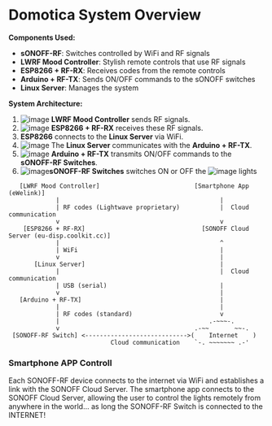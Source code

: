 # Domotica System Overview

**Components Used:**

- **sONOFF-RF**: Switches controlled by WiFi and RF signals
- **LWRF Mood Controller**: Stylish remote controls that use RF signals
- **ESP8266 + RF-RX**: Receives codes from the remote controls
- **Arduino + RF-TX**: Sends ON/OFF commands to the sONOFF switches
- **Linux Server**: Manages the system

**System Architecture:**

1. ![image](https://github.com/user-attachments/assets/61b4dce5-5deb-4a12-9c55-6c51129e3704)
**LWRF Mood Controller** sends RF signals.
2. ![image](https://github.com/user-attachments/assets/662b5011-f7e4-48c5-a2b8-b61e419d7f73)
**ESP8266 + RF-RX** receives these RF signals.
3. **ESP8266** connects to the **Linux Server** via WiFi.
4. ![image](https://github.com/user-attachments/assets/5fb99af1-e832-484b-b28c-54b38e446c26)
The **Linux Server** communicates with the **Arduino + RF-TX**.
5. ![image](https://github.com/user-attachments/assets/dd578410-a87e-46ef-bf4a-f16b2424cf12)
**Arduino + RF-TX** transmits ON/OFF commands to the **sONOFF-RF Switches**.
6. ![image](https://github.com/user-attachments/assets/6e4ca74c-d807-420b-8169-60b8fd3bf3c6)**sONOFF-RF Switches** switches ON or OFF the ![image](https://github.com/user-attachments/assets/342dbbcc-0a28-4be2-9f60-d0a9fffacacc)
lights


```
   [LWRF Mood Controller]                          [Smartphone App (eWelink)]
             |                                            |
             | RF codes (Lightwave proprietary)           |  Cloud communication
             v                                            v
    [ESP8266 + RF-RX]                                [SONOFF Cloud Server (eu-disp.coolkit.cc)]
             |                                            ^
             | WiFi                                       |
             v                                            |
       [Linux Server]                                     |
             |                                            |  Cloud communication
             | USB (serial)                               |
             v                                            |
   [Arduino + RF-TX]                                      |
             |                                            |
             | RF codes (standard)                        v
             |                                         .-~~~-.
             v                                     .-~~       ~~-.
 [SONOFF-RF Switch] <---------------------------->(    Internet    )
                            Cloud communication    `-. ~~~~~~~ .-'
```
### Smartphone APP Controll
Each SONOFF-RF device connects to the internet via WiFi and establishes a link with the SONOFF Cloud Server. The smartphone app connects to the SONOFF Cloud Server, allowing the user to control the lights remotely from anywhere in the world... as long the SONOFF-RF Switch is connected to the INTERNET!
